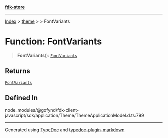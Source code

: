 [**fdk-store**](../../../README.md)
***

[Index](../../../API.md) > [theme](../../README.md) > [<internal>](../README.md) > FontVariants

# Function: FontVariants

> **FontVariants**(): [`FontVariants`](../type-aliases/type-alias.FontVariants.md)

## Returns

[`FontVariants`](../type-aliases/type-alias.FontVariants.md)

## Defined In

node\_modules/@gofynd/fdk-client-javascript/sdk/application/Theme/ThemeApplicationModel.d.ts:799

***
Generated using [TypeDoc](https://typedoc.org/) and [typedoc-plugin-markdown](https://www.npmjs.com/package/typedoc-plugin-markdown)
